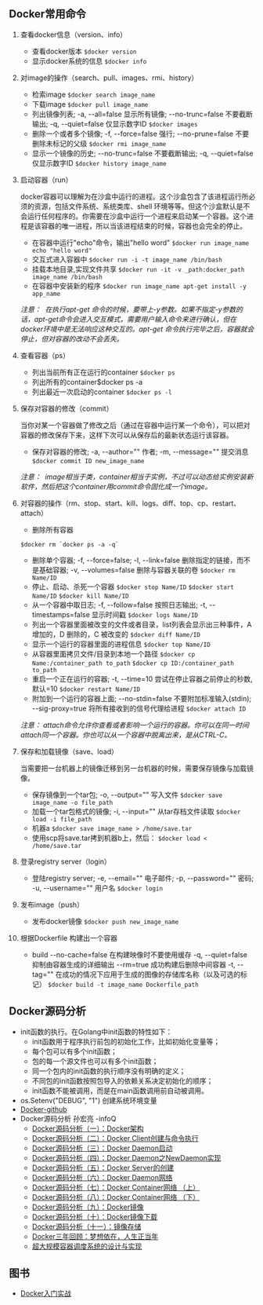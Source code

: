 ## Docker常用命令

1. 查看docker信息（version、info）
    - 查看docker版本
    `$docker version`
    - 显示docker系统的信息
    `$docker info`
2. 对image的操作（search、pull、images、rmi、history）
    - 检索image
    `$docker search image_name`
    - 下载image
    `$docker pull image_name`
    - 列出镜像列表; -a, --all=false 显示所有镜像; --no-trunc=false 不要截断输出; -q, --quiet=false 仅显示数字ID
    `$docker images`
    - 删除一个或者多个镜像; -f, --force=false 强行; --no-prune=false 不要删除未标记的父级
    `$docker rmi image_name`
    - 显示一个镜像的历史; --no-trunc=false 不要截断输出; -q, --quiet=false 仅显示数字ID
    `$docker history image_name`
3. 启动容器（run）

    docker容器可以理解为在沙盒中运行的进程。这个沙盒包含了该进程运行所必须的资源，包括文件系统、系统类库、shell 环境等等。但这个沙盒默认是不会运行任何程序的。你需要在沙盒中运行一个进程来启动某一个容器。这个进程是该容器的唯一进程，所以当该进程结束的时候，容器也会完全的停止。

    - 在容器中运行"echo"命令，输出"hello word"
    `$docker run image_name echo "hello word"`
    - 交互式进入容器中
    `$docker run -i -t image_name /bin/bash`
    - 挂载本地目录,实现文件共享
    `$docker run -it -v _path:docker_path image_name /bin/bash`
    - 在容器中安装新的程序
    `$docker run image_name apt-get install -y app_name`

    *注意：  在执行apt-get 命令的时候，要带上-y参数。如果不指定-y参数的话，apt-get命令会进入交互模式，需要用户输入命令来进行确认，但在docker环境中是无法响应这种交互的。apt-get 命令执行完毕之后，容器就会停止，但对容器的改动不会丢失。*
4. 查看容器（ps）
    - 列出当前所有正在运行的container
    `$docker ps`
    - 列出所有的container$docker ps -a
    - 列出最近一次启动的container
    `$docker ps -l`
5. 保存对容器的修改（commit）

    当你对某一个容器做了修改之后（通过在容器中运行某一个命令），可以把对容器的修改保存下来，这样下次可以从保存后的最新状态运行该容器。

    - 保存对容器的修改; -a, --author="" 作者; -m, --message="" 提交消息
    `$docker commit ID new_image_name`

    *注意：  image相当于类，container相当于实例，不过可以动态给实例安装新软件，然后把这个container用commit命令固化成一个image。*
 6. 对容器的操作（rm、stop、start、kill、logs、diff、top、cp、restart、attach）
    - 删除所有容器
    ```
    $docker rm `docker ps -a -q`
    ```
    - 删除单个容器; -f, --force=false; -l, --link=false 删除指定的链接，而不是基础容器; -v, --volumes=false 删除与容器关联的卷
    `$docker rm Name/ID`
    - 停止、启动、杀死一个容器
    `$docker stop Name/ID`
    `$docker start Name/ID`
    `$docker kill Name/ID`
    - 从一个容器中取日志; -f, --follow=false 按照日志输出; -t, --timestamps=false 显示时间戳
    `$docker logs Name/ID`
    - 列出一个容器里面被改变的文件或者目录，list列表会显示出三种事件，A 增加的，D 删除的，C 被改变的
    `$docker diff Name/ID`
    - 显示一个运行的容器里面的进程信息
    `$docker top Name/ID`
    - 从容器里面拷贝文件/目录到本地一个路径
    `$docker cp Name:/container_path to_path`
    `$docker cp ID:/container_path to_path`
    - 重启一个正在运行的容器; -t, --time=10 尝试在停止容器之前停止的秒数, 默认=10
    `$docker restart Name/ID`
    - 附加到一个运行的容器上面; --no-stdin=false 不要附加标准输入(stdin); --sig-proxy=true 将所有接收到的信号代理给进程
    `$docker attach ID`

    *注意： attach命令允许你查看或者影响一个运行的容器。你可以在同一时间attach同一个容器。你也可以从一个容器中脱离出来，是从CTRL-C。*
7. 保存和加载镜像（save、load）

    当需要把一台机器上的镜像迁移到另一台机器的时候，需要保存镜像与加载镜像。

    - 保存镜像到一个tar包; -o, --output="" 写入文件
    `$docker save image_name -o file_path`
    - 加载一个tar包格式的镜像; -i, --input="" 从tar存档文件读取
    `$docker load -i file_path`
    - 机器a
    `$docker save image_name > /home/save.tar`
    - 使用scp将save.tar拷到机器b上，然后：
    `$docker load < /home/save.tar`
8. 登录registry server（login）
    - 登陆registry server; -e, --email="" 电子邮件; -p, --password="" 密码; -u, --username="" 用户名
    `$docker login`
 9. 发布image（push）
    - 发布docker镜像
    `$docker push new_image_name`
10. 根据Dockerfile 构建出一个容器
    - build 
    --no-cache=false 在构建映像时不要使用缓存
    -q, --quiet=false 抑制由容器生成的详细输出
    --rm=true 成功构建后删除中间容器
    -t, --tag="" 在成功的情况下应用于生成的图像的存储库名称（以及可选的标记）
    `$docker build -t image_name Dockerfile_path`

## Docker源码分析
- init函数的执行。在Golang中init函数的特性如下：
    - init函数用于程序执行前包的初始化工作，比如初始化变量等；
    - 每个包可以有多个init函数；
    - 包的每一个源文件也可以有多个init函数；
    - 同一个包内的init函数的执行顺序没有明确的定义；
    - 不同包的init函数按照包导入的依赖关系决定初始化的顺序；
    - init函数不能被调用，而是在main函数调用前自动被调用。
- os.Setenv("DEBUG", "1") 创建系统环境变量
- [Docker-github](https://github.com/docker/docker)
- Docker源码分析 孙宏亮 -infoQ
    - [Docker源码分析（一）：Docker架构](http://www.infoq.com/cn/articles/docker-source-code-analysis-part1)
    - [Docker源码分析（二）：Docker Client创建与命令执行](http://www.infoq.com/cn/articles/docker-source-code-analysis-part2)
    - [Docker源码分析（三）：Docker Daemon启动](http://www.infoq.com/cn/articles/docker-source-code-analysis-part3)
    - [Docker源码分析（四）：Docker Daemon之NewDaemon实现](http://www.infoq.com/cn/articles/docker-source-code-analysis-part4)
    - [Docker源码分析（五）：Docker Server的创建](http://www.infoq.com/cn/articles/docker-source-code-analysis-part5)
    - [Docker源码分析（六）：Docker Daemon网络](http://www.infoq.com/cn/articles/docker-source-code-analysis-part6)
    - [Docker源码分析（七）：Docker Container网络 （上）](http://www.infoq.com/cn/articles/docker-source-code-analysis-part7)
    - [Docker源码分析（八）：Docker Container网络 （下）](http://www.infoq.com/cn/articles/docker-source-code-analysis-part8)
    - [Docker源码分析（九）：Docker镜像](http://www.infoq.com/cn/articles/docker-source-code-analysis-part9)
    - [Docker源码分析（十）：Docker镜像下载](http://www.infoq.com/cn/articles/docker-source-code-analysis-part10)
    - [Docker源码分析（十一）：镜像存储](http://www.infoq.com/cn/articles/docker-source-code-analysis-part11)
    - [Docker三年回顾：梦想依在，人生正当年](http://www.infoq.com/cn/articles/docker-turns-3)
    - [超大规模容器调度系统的设计与实现](http://www.infoq.com/cn/presentations/how-to-design-an-ultra-large-scale-container-scheduling-system)

## 图书
- [Docker入门实战](https://yuedu.baidu.com/ebook/d817967416fc700abb68fca1?pn=1&rf=http%3A%2F%2Fyuedu.baidu.com%2Febook%2Fd817967416fc700abb68fca1%3Ffr%3Daladdin%26key%3Ddocker)